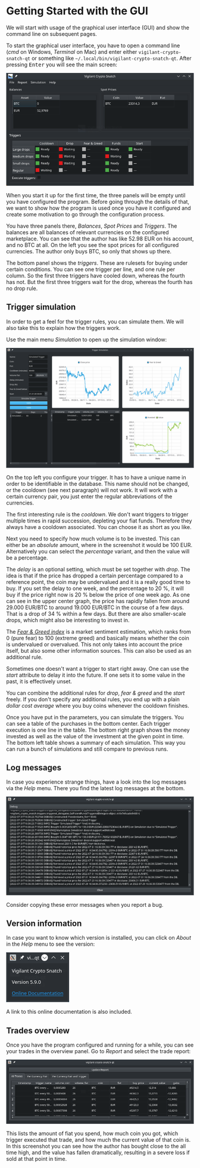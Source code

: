 # Getting Started with the GUI

We will start with usage of the graphical user interface (GUI) and show the command line on subsequent pages.

To start the graphical user interface, you have to open a command line (*cmd* on Windows, *Terminal* on Mac) and enter either `vigilant-crypto-snatch-qt` or something like `~/.local/bin/vigilant-crypto-snatch-qt`. After pressing <kbd>Enter</kbd> you will see the main screen:

![](../main-screen.png)

When you start it up for the first time, the three panels will be empty until you have configured the program. Before going through the details of that, we want to show how the program is used once you have it configured and create some motivation to go through the configuration process.

You have three panels there, *Balances*, *Spot Prices* and *Triggers*. The balances are all balances of relevant currencies on the configured marketplace. You can see that the author has like 52.98 EUR on his account, and no BTC at all. On the left you see the spot prices for all configured currencies. The author only buys BTC, so only that shows up there.

The bottom panel shows the *triggers*. These are rulesets for buying under certain conditions. You can see one trigger per line, and one rule per column. So the first three triggers have cooled down, whereas the fourth has not. But the first three triggers wait for the drop, whereas the fourth has no drop rule.

## Trigger simulation

In order to get a feel for the trigger rules, you can simulate them. We will also take this to explain how the triggers work.

 Use the main menu *Simulation* to open up the simulation window:

![](qtgui-10.png)

On the top left you configure your trigger. It has to have a unique name in order to be identifiable in the database. This name should not be changed, or the cooldown (see next paragraph) will not work. It will work with a certain currency pair, you just enter the regular abbreviations of the currencies.

The first interesting rule is the *cooldown*. We don't want triggers to trigger multiple times in rapid succession, depleting your fiat funds. Therefore they always have a cooldown associated. You can choose it as short as you like.

Next you need to specify how much volume is to be invested. This can either be an *absolute* amount, where in the screenshot it would be 100 EUR. Alternatively you can select the *percentage* variant, and then the value will be a percentage.

The *delay* is an optional setting, which must be set together with *drop*. The idea is that if the price has dropped a certain percentage compared to a reference point, the coin may be undervalued and it is a really good time to buy. If you set the delay to one week, and the percentage to 20 %, it will buy if the price right now is 20 % below the price of one week ago. As one can see in the upper center graph, the price has rapidly fallen from around 29.000 EUR/BTC to around 19.000 EUR/BTC in the course of a few days. That is a drop of 34 % within a few days. But there are also smaller-scale drops, which might also be interesting to invest in.

The [*Fear & Greed index*](https://alternative.me/crypto/fear-and-greed-index/) is a market sentiment estimation, which ranks from 0 (pure fear) to 100 (extreme greed) and basically means whether the coin is undervalued or overvalued. This not only takes into account the price itself, but also some other information sources. This can also be used as an additional rule.

Sometimes one doesn't want a trigger to start right away. One can use the *start* attribute to delay it into the future. If one sets it to some value in the past, it is effectively unset.

You can combine the additional rules for *drop*, *fear & greed* and the *start* freely. If you don't specify any additional rules, you end up with a plain *dollar cost average* where you buy coins whenever the cooldown finishes.

Once you have put in the parameters, you can simulate the triggers. You can see a table of the purchases in the bottom center. Each trigger execution is one line in the table. The bottom right graph shows the money invested as well as the value of the investment at the given point in time. The bottom left table shows a summary of each simulation. This way you can run a bunch of simulations and still compare to previous runs.

## Log messages

In case you experience strange things, have a look into the log messages via the *Help* menu. There you find the latest log messages at the bottom.

![](qtgui-12.png)

Consider copying these error messages when you report a bug.

## Version information

In case you want to know which version is installed, you can click on *About* in the *Help* menu to see the version:

![](qtgui-13.png)

A link to this online documentation is also included.

## Trades overview

Once you have the program configured and running for a while, you can see your trades in the overview panel. Go to *Report* and select the trade report:

![](qtgui-09.png)

This lists the amount of fiat you spend, how much coin you got, which trigger executed that trade, and how much the current value of that coin is. In this screenshot you can see how the author has bought close to the all time high, and the value has fallen dramatically, resulting in a severe loss if sold at that point in time.
